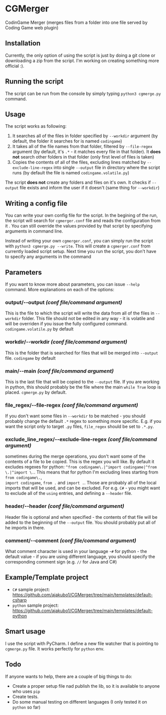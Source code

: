 # CGMerger
CodinGame Merger (merges files from a folder into one file served by Coding Game
 web plugin)

## Installation

Currently, the only option of using the script is just by doing a git clone or
 downloading a zip from the script. I'm working on creating something more official :).

## Running the script

The script can be run from the console by simply typing ``python3 cgmerge.py`` command.

## Usage

The script works as following:
1. It searches all of the files in folder specified by ``--workdir`` argument (by
 default, the folder it searches for is named ``codingame``)
2. It takes all of the file names from that folder, filtered by ``--file-regex
`` argument (by default, it's ``.*`` - it matches every file in that folder). It **does
 not** search other folders in that folder (only first level of files is taken)
3. Copies the contents of all of the files, excluding lines matched by 
``--exclude-line-regex`` into single ``--output`` file in directory where the script
 runs (by default the file is named ``codingame.volatile.py``)

The script **does not** create any folders and files on it's own. It checks if
 ``--output`` file exists and inform the user if it doesn't (same thing for ``--workdir``)
 
## Writing a config file

You can write your own config file for the script. In the begining of the run, the
 script will search for ``cgmerger.conf`` file and reads the configuration from it
 . You can still override the values provided by that script by specifying arguments
  in command line.
  
Instead of writing your own ``cgmerger.conf``, you can simply run the script with
 ``python3 cgmerge.py --write``. This will create a ``cgmerger.conf`` from currently
  loaded script setup. Next time you run the script, you don't have to specify any
   arguments in the command

## Parameters

If you want to know more about parameters, you can issue ``--help`` command. More
 explanations on each of the options:
 
### output/--output _(conf file/command argument)_

This is the file to which the script will write the data from all of the files in
 ``--workdir`` folder. This file should not be edited in any way - it is volatile and
  will be overriden if you issue the fully configured command. 
  ``codingame.volatile.py`` by default

### workdir/--workdir _(conf file/command argument)_

This is the folder that is searched for files that will be merged into ``--output
`` file. ``codingame`` by default

### main/--main _(conf file/command argument)_

This is the last file that will be copied to the ``--output`` file. If you are
 working in python, this should probably be the file where the main 
 ``while True`` loop is placed. ``cgmerge.py`` by default.

### file_regex/--file-regex _(conf file/command argument)_

If you don't want some files in ``--workdir`` to be matched - you should probably
 change the default ``.*`` regex to something more specific. E.g. if you want the
  script only to target ``.py`` files, ``file_regex`` should be set to ``.*.py``.
  
### exclude_line_regex/--exclude-line-regex _(conf file/command argument)_

sometimes during the merge operations, you don't want some of the contents of a file
 to be copied. This is the regex you will like. By default it excludes regexes for
  python: ``^from codingame\.|^import codingame|^from \.|^import \.``. This means
   that for python I'm excluding lines starting from ``from codingame\.``,  
   ``import codingame``, ``from .`` and ``import .``. Those are probably all of the
    local imports that will be used, and can be excluded. For e.g. ``C#`` - you might
     want to exclude all of the ``using`` entries, and defining a ``--header`` file.

### header/--header _(conf file/command argument)_

Header file is optional and when specified - the contents of that file will be added
 to the beginning of the ``--output`` file. You should probably put all of he imports
  in there.
  
### comment/--comment _(conf file/command argument)_

What comment character is used in your language  -``#`` for python - the default
 value - if you are using different language, you should specify the corresponding
  comment sign (e.g. ``//`` for Java and C#)

## Example/Template project

- ``C#`` sample project: https://github.com/ajakubo1/CGMerger/tree/main/templates/default-csharp
- ``python`` sample project: https://github.com/ajakubo1/CGMerger/tree/main/templates/default-python

## Smart usage

I use the script with PyCharm. I define a new file watcher that is pointing to 
``cgmerge.py`` file. It works perfectly for ``python`` env.

## Todo

If anyone wants to help, there are a couple of big things to do:
- Create a proper setup file nad publish the lib, so it is available to anyone who
 uses ``pip``
- Create tests.
- Do some manual testing on different languages (I only tested it on ``python`` so far)
